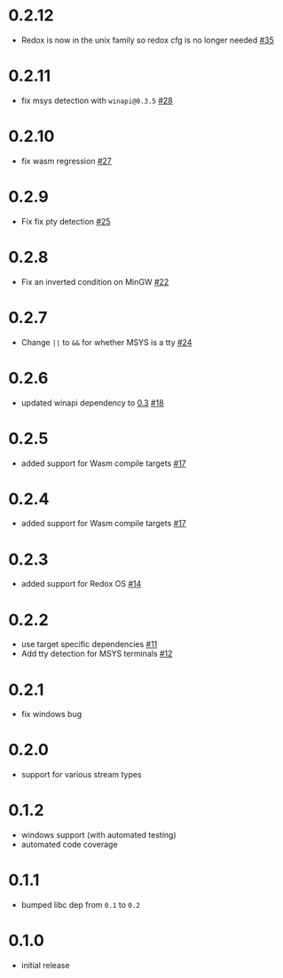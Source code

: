 # 0.2.12

* Redox is now in the unix family so redox cfg is no longer needed [#35](https://github.com/softprops/atty/pull/35)

# 0.2.11

* fix msys detection with `winapi@0.3.5` [#28](https://github.com/softprops/atty/pull/28)

# 0.2.10

* fix wasm regression [#27](https://github.com/softprops/atty/pull/27)

# 0.2.9

* Fix fix pty detection [#25](https://github.com/softprops/atty/pull/25)

# 0.2.8

* Fix an inverted condition on MinGW [#22](https://github.com/softprops/atty/pull/22)

# 0.2.7

* Change `||` to `&&` for whether MSYS is a tty [#24](https://github.com/softprops/atty/pull/24/)

# 0.2.6

* updated winapi dependency to [0.3](https://retep998.github.io/blog/winapi-0.3/) [#18](https://github.com/softprops/atty/pull/18)

# 0.2.5

* added support for Wasm compile targets [#17](https://github.com/softprops/atty/pull/17)

# 0.2.4

* added support for Wasm compile targets [#17](https://github.com/softprops/atty/pull/17)

# 0.2.3

* added support for Redox OS [#14](https://github.com/softprops/atty/pull/14)

# 0.2.2

* use target specific dependencies [#11](https://github.com/softprops/atty/pull/11)
* Add tty detection for MSYS terminals [#12](https://github.com/softprops/atty/pull/12)

# 0.2.1

* fix windows bug

# 0.2.0

* support for various stream types

# 0.1.2

* windows support (with automated testing)
* automated code coverage

# 0.1.1

* bumped libc dep from `0.1` to `0.2`

# 0.1.0

* initial release
